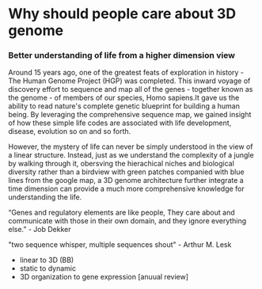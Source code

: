 # Why should people care about 3D genome 

### Better understanding of life from a higher dimension view

Around 15 years ago, one of the greatest feats of exploration in history - The Human Genome Project (HGP) was completed. This inward voyage of discovery effort to sequence and map all of the genes - together known as the genome - of members of our species, Homo sapiens.It gave us the ability to read nature's complete genetic blueprint for building a human being. By leveraging the comprehensive sequence map, we gained insight of how these simple life codes are associated with life development, disease, evolution so on and so forth. 

However, the mystery of life can never be simply understood in the view of a linear structure. Instead, just as we understand the complexity of a jungle by walking through it, obersving the hierachical niches and biological diversity rather than a birdview with green patches companied with blue lines from the google map, a 3D genome architecture further integrate a time dimension can provide a much more comprehensive knowledge for understanding the life. 


“Genes and regulatory elements are like people, They care about and communicate with those in their own domain, and they ignore everything else.” - Job Dekker

"two sequence whisper, multiple sequences shout" - Arthur M. Lesk


- linear to 3D (BB)
- static to dynamic
- 3D organization to gene expression [anuual review]


